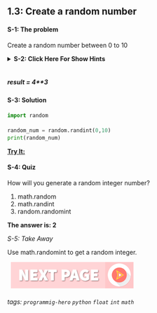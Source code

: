 
## 1.3: Create a random number

#### S-1: The problem
Create a random number between 0 to 10

<details>
   <summary><b>S-2: Click Here For Show Hints</b></summary>
   <p>To create a random number, you have to import a built-in library named random. And then you can call the randint method on it</p>
 </details>
<br>

##### result = 4**3

#### S-3: Solution

```python
import random

random_num = random.randint(0,10)
print(random_num)
```
**[Try It:](/https://play.google.com/store/apps/details?id=com.learnprogramming.codecamp)**

#### S-4: Quiz
How will you generate a random integer number?

1. math.random
2. math.randint
3. random.randomint

**The answer is: 2**

*S-5: Take Away*

Use math.randomint to get a random integer.

&nbsp;
[![Next Page](../assets/next-button.png)](Floor-Division.md)
&nbsp;

###### tags: `programmig-hero` `python` `float` `int` `math`